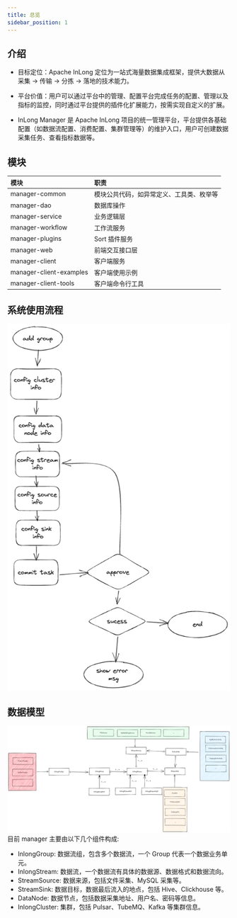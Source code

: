 ```yaml
---
title: 总览
sidebar_position: 1
---
```


## 介绍

- 目标定位：Apache InLong 定位为一站式海量数据集成框架，提供大数据从采集 -> 传输 -> 分拣 -> 落地的技术能力。

- 平台价值：用户可以通过平台中的管理、配置平台完成任务的配置、管理以及指标的监控，同时通过平台提供的插件化扩展能力，按需实现自定义的扩展。

- InLong Manager 是 Apache InLong 项目的统一管理平台，平台提供各基础配置（如数据流配置、消费配置、集群管理等）的维护入口，用户可创建数据采集任务、查看指标数据等。 


## 模块

| 模块 | 职责 |
| :-----| :---- |
| manager-common | 模块公共代码，如异常定义、工具类、枚举等 |
| manager-dao | 数据库操作 |
| manager-service | 业务逻辑层 |
| manager-workflow | 工作流服务 |
| manager-plugins | Sort 插件服务 |
| manager-web | 前端交互接口层 |
| manager-client | 客户端服务 |
| manager-client-examples | 客户端使用示例 |
| manager-client-tools | 客户端命令行工具 |

## 系统使用流程

![](img/interactive.png)

## 数据模型
![](img/data_model.png)
目前 manager 主要由以下几个组件构成:
- InlongGroup: 数据流组，包含多个数据流，一个 Group 代表一个数据业务单元。
- InlongStream: 数据流，一个数据流有具体的数据源、数据格式和数据流向。
- StreamSource: 数据来源，包括文件采集、MySQL 采集等。
- StreamSink: 数据目标，数据最后流入的地点，包括 Hive、Clickhouse 等。
- DataNode: 数据节点，包括数据采集地址、用户名、密码等信息。
- InlongCluster: 集群，包括 Pulsar、TubeMQ、Kafka 等集群信息。

